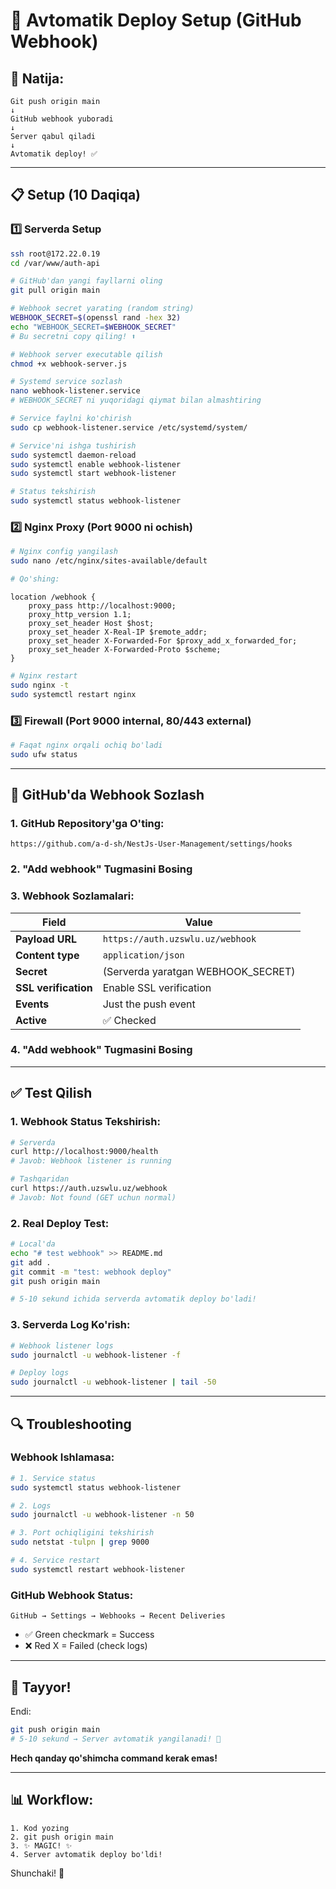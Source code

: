 # 🚀 Avtomatik Deploy Setup (GitHub Webhook)

## 🎯 Natija:

```
Git push origin main
↓
GitHub webhook yuboradi
↓
Server qabul qiladi
↓
Avtomatik deploy! ✅
```

---

## 📋 Setup (10 Daqiqa)

### 1️⃣ Serverda Setup

```bash
ssh root@172.22.0.19
cd /var/www/auth-api

# GitHub'dan yangi fayllarni oling
git pull origin main

# Webhook secret yarating (random string)
WEBHOOK_SECRET=$(openssl rand -hex 32)
echo "WEBHOOK_SECRET=$WEBHOOK_SECRET"
# Bu secretni copy qiling! ⬆️

# Webhook server executable qilish
chmod +x webhook-server.js

# Systemd service sozlash
nano webhook-listener.service
# WEBHOOK_SECRET ni yuqoridagi qiymat bilan almashtiring

# Service faylni ko'chirish
sudo cp webhook-listener.service /etc/systemd/system/

# Service'ni ishga tushirish
sudo systemctl daemon-reload
sudo systemctl enable webhook-listener
sudo systemctl start webhook-listener

# Status tekshirish
sudo systemctl status webhook-listener
```

### 2️⃣ Nginx Proxy (Port 9000 ni ochish)

```bash
# Nginx config yangilash
sudo nano /etc/nginx/sites-available/default

# Qo'shing:
```

```nginx
location /webhook {
    proxy_pass http://localhost:9000;
    proxy_http_version 1.1;
    proxy_set_header Host $host;
    proxy_set_header X-Real-IP $remote_addr;
    proxy_set_header X-Forwarded-For $proxy_add_x_forwarded_for;
    proxy_set_header X-Forwarded-Proto $scheme;
}
```

```bash
# Nginx restart
sudo nginx -t
sudo systemctl restart nginx
```

### 3️⃣ Firewall (Port 9000 internal, 80/443 external)

```bash
# Faqat nginx orqali ochiq bo'ladi
sudo ufw status
```

---

## 🔐 GitHub'da Webhook Sozlash

### 1. GitHub Repository'ga O'ting:

```
https://github.com/a-d-sh/NestJs-User-Management/settings/hooks
```

### 2. "Add webhook" Tugmasini Bosing

### 3. Webhook Sozlamalari:

| Field                | Value                              |
| -------------------- | ---------------------------------- |
| **Payload URL**      | `https://auth.uzswlu.uz/webhook`   |
| **Content type**     | `application/json`                 |
| **Secret**           | (Serverda yaratgan WEBHOOK_SECRET) |
| **SSL verification** | Enable SSL verification            |
| **Events**           | Just the push event                |
| **Active**           | ✅ Checked                         |

### 4. "Add webhook" Tugmasini Bosing

---

## ✅ Test Qilish

### 1. Webhook Status Tekshirish:

```bash
# Serverda
curl http://localhost:9000/health
# Javob: Webhook listener is running

# Tashqaridan
curl https://auth.uzswlu.uz/webhook
# Javob: Not found (GET uchun normal)
```

### 2. Real Deploy Test:

```bash
# Local'da
echo "# test webhook" >> README.md
git add .
git commit -m "test: webhook deploy"
git push origin main

# 5-10 sekund ichida serverda avtomatik deploy bo'ladi!
```

### 3. Serverda Log Ko'rish:

```bash
# Webhook listener logs
sudo journalctl -u webhook-listener -f

# Deploy logs
sudo journalctl -u webhook-listener | tail -50
```

---

## 🔍 Troubleshooting

### Webhook Ishlamasa:

```bash
# 1. Service status
sudo systemctl status webhook-listener

# 2. Logs
sudo journalctl -u webhook-listener -n 50

# 3. Port ochiqligini tekshirish
sudo netstat -tulpn | grep 9000

# 4. Service restart
sudo systemctl restart webhook-listener
```

### GitHub Webhook Status:

```
GitHub → Settings → Webhooks → Recent Deliveries
```

- ✅ Green checkmark = Success
- ❌ Red X = Failed (check logs)

---

## 🎉 Tayyor!

Endi:

```bash
git push origin main
# 5-10 sekund → Server avtomatik yangilanadi! 🚀
```

**Hech qanday qo'shimcha command kerak emas!**

---

## 📊 Workflow:

```
1. Kod yozing
2. git push origin main
3. ✨ MAGIC! ✨
4. Server avtomatik deploy bo'ldi!
```

Shunchaki! 🎊
